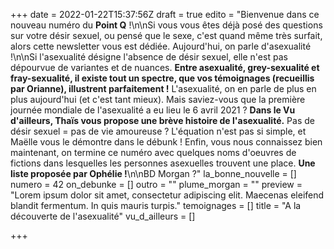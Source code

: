 +++
date = 2022-01-22T15:37:56Z
draft = true
edito = "Bienvenue dans ce nouveau numéro du **Point Q** !\n\nSi vous vous êtes déjà posé des questions sur votre désir sexuel, ou pensé que le sexe, c'est quand même très surfait, alors cette newsletter vous est dédiée. Aujourd'hui, on parle d'asexualité !\n\nSi l'asexualité désigne l'absence de désir sexuel, elle n'est pas dépourvue de variantes et de nuances. **Entre asexualité, grey-sexualité et fray-sexualité, il existe tout un spectre, que vos témoignages (recueillis par Orianne), illustrent parfaitement !** L'asexualité, on en parle de plus en plus aujourd'hui (et c'est tant mieux). Mais saviez-vous que la première journée mondiale de l'asexualité a eu lieu le 6 avril 2021 ? **Dans le Vu d'ailleurs, Thaïs vous propose une brève histoire de l'asexualité.** Pas de désir sexuel = pas de vie amoureuse ? L'équation n'est pas si simple, et Maëlle vous le démontre dans le débunk ! Enfin, vous nous connaissez bien maintenant, on termine ce numéro avec quelques noms d'oeuvres de fictions dans lesquelles les personnes asexuelles trouvent une place. **Une liste proposée par Ophélie !**\n\nBD Morgan ?"
la_bonne_nouvelle = []
numero = 42
on_debunke = []
outro = ""
plume_morgan = ""
preview = "Lorem ipsum dolor sit amet, consectetur adipiscing elit. Maecenas eleifend blandit fermentum. In quis mauris turpis."
temoignages = []
title = "A la découverte de l'asexualité"
vu_d_ailleurs = []

+++
